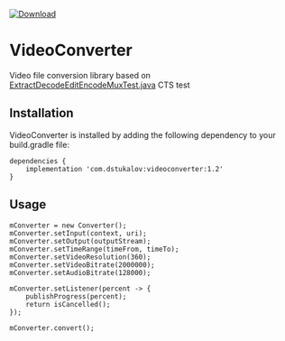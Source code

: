 [ ![Download](https://api.bintray.com/packages/dstukalov/VideoConverter/VideoConverter/images/download.svg) ](https://bintray.com/dstukalov/VideoConverter/VideoConverter/_latestVersion)

# VideoConverter
Video file conversion library based on <a href="https://android.googlesource.com/platform/cts/+/jb-mr2-release/tests/tests/media/src/android/media/cts/ExtractDecodeEditEncodeMuxTest.java">ExtractDecodeEditEncodeMuxTest.java</a> CTS test

## Installation
VideoConverter is installed by adding the following dependency to your build.gradle file:

    dependencies {
        implementation 'com.dstukalov:videoconverter:1.2'
    }

## Usage
    mConverter = new Converter();
    mConverter.setInput(context, uri);
    mConverter.setOutput(outputStream);
    mConverter.setTimeRange(timeFrom, timeTo);
    mConverter.setVideoResolution(360);
    mConverter.setVideoBitrate(2000000);
    mConverter.setAudioBitrate(128000);

    mConverter.setListener(percent -> {
        publishProgress(percent);
        return isCancelled();
    });

    mConverter.convert();
